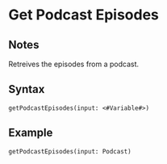 # Get Podcast Episodes

## Notes
Retreives the episodes from a podcast.

## Syntax

```
getPodcastEpisodes(input: <#Variable#>)
```

## Example
```
getPodcastEpisodes(input: Podcast)
```